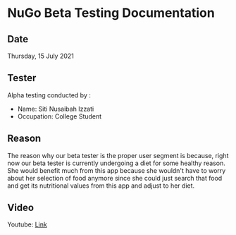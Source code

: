 # NuGo Beta Testing Documentation

## Date

Thursday, 15 July 2021

## Tester

Alpha testing conducted by :

-  Name: Siti Nusaibah Izzati
-  Occupation: College Student

## Reason

The reason why our beta tester is the proper user segment is because, right now our beta tester is currently undergoing a diet for some healthy reason. She would benefit much from this app because she wouldn't have to worry about her selection of food anymore since she could just search that food and get its nutritional values from this app and adjust to her diet.

## Video

Youtube: [Link]()
